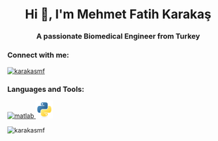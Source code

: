 <h1 align="center">Hi 👋, I'm Mehmet Fatih Karakaş</h1>
<h3 align="center">A passionate Biomedical Engineer from Turkey</h3>


<h3 align="left">Connect with me:</h3>
<p align="left">
<a href="https://linkedin.com/in/karakasmf" target="blank"><img align="center" src="https://raw.githubusercontent.com/rahuldkjain/github-profile-readme-generator/master/src/images/icons/Social/linked-in-alt.svg" alt="karakasmf" height="30" width="40" /></a>
</p>

<h3 align="left">Languages and Tools:</h3>
<p align="left"> <a href="https://www.mathworks.com/" target="_blank" rel="noreferrer"> <img src="https://upload.wikimedia.org/wikipedia/commons/2/21/Matlab_Logo.png" alt="matlab" width="40" height="40"/> </a> <a href="https://www.python.org" target="_blank" rel="noreferrer"> <img src="https://raw.githubusercontent.com/devicons/devicon/master/icons/python/python-original.svg" alt="python" width="40" height="40"/> </a> </p>

<p><img align="center" src="https://github-readme-stats.vercel.app/api/top-langs?username=karakasmf&show_icons=true&locale=en&layout=compact" alt="karakasmf" /></p>
